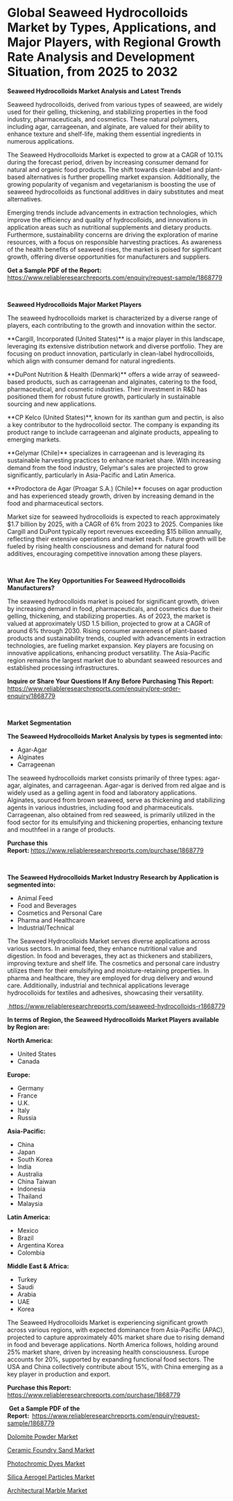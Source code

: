 <p><h1>Global Seaweed Hydrocolloids Market by Types, Applications, and Major Players, with Regional Growth Rate Analysis and Development Situation, from 2025 to 2032</h1></p><p><strong>Seaweed Hydrocolloids Market Analysis and Latest Trends</strong></p>
<p><p>Seaweed hydrocolloids, derived from various types of seaweed, are widely used for their gelling, thickening, and stabilizing properties in the food industry, pharmaceuticals, and cosmetics. These natural polymers, including agar, carrageenan, and alginate, are valued for their ability to enhance texture and shelf-life, making them essential ingredients in numerous applications.</p><p>The Seaweed Hydrocolloids Market is expected to grow at a CAGR of 10.1% during the forecast period, driven by increasing consumer demand for natural and organic food products. The shift towards clean-label and plant-based alternatives is further propelling market expansion. Additionally, the growing popularity of veganism and vegetarianism is boosting the use of seaweed hydrocolloids as functional additives in dairy substitutes and meat alternatives.</p><p>Emerging trends include advancements in extraction technologies, which improve the efficiency and quality of hydrocolloids, and innovations in application areas such as nutritional supplements and dietary products. Furthermore, sustainability concerns are driving the exploration of marine resources, with a focus on responsible harvesting practices. As awareness of the health benefits of seaweed rises, the market is poised for significant growth, offering diverse opportunities for manufacturers and suppliers.</p></p>
<p><strong>Get a Sample PDF of the Report:&nbsp;</strong> <a href="https://www.reliableresearchreports.com/enquiry/request-sample/1868779?utm_campaign=10&utm_medium=2&utm_source=Github&utm_content=ia&utm_term=31032025&utm_id=seaweed-hydrocolloids">https://www.reliableresearchreports.com/enquiry/request-sample/1868779</a></p>
<p>&nbsp;</p>
<p><strong>Seaweed Hydrocolloids Major Market Players</strong></p>
<p><p>The seaweed hydrocolloids market is characterized by a diverse range of players, each contributing to the growth and innovation within the sector. </p><p>**Cargill, Incorporated (United States)** is a major player in this landscape, leveraging its extensive distribution network and diverse portfolio. They are focusing on product innovation, particularly in clean-label hydrocolloids, which align with consumer demand for natural ingredients.</p><p>**DuPont Nutrition & Health (Denmark)** offers a wide array of seaweed-based products, such as carrageenan and alginates, catering to the food, pharmaceutical, and cosmetic industries. Their investment in R&D has positioned them for robust future growth, particularly in sustainable sourcing and new applications.</p><p>**CP Kelco (United States)**, known for its xanthan gum and pectin, is also a key contributor to the hydrocolloid sector. The company is expanding its product range to include carrageenan and alginate products, appealing to emerging markets.</p><p>**Gelymar (Chile)** specializes in carrageenan and is leveraging its sustainable harvesting practices to enhance market share. With increasing demand from the food industry, Gelymar's sales are projected to grow significantly, particularly in Asia-Pacific and Latin America.</p><p>**Prodoctora de Agar (Proagar S.A.) (Chile)** focuses on agar production and has experienced steady growth, driven by increasing demand in the food and pharmaceutical sectors.</p><p>Market size for seaweed hydrocolloids is expected to reach approximately $1.7 billion by 2025, with a CAGR of 6% from 2023 to 2025. Companies like Cargill and DuPont typically report revenues exceeding $15 billion annually, reflecting their extensive operations and market reach. Future growth will be fueled by rising health consciousness and demand for natural food additives, encouraging competitive innovation among these players.</p></p>
<p>&nbsp;</p>
<p><strong>What Are The Key Opportunities For Seaweed Hydrocolloids Manufacturers?</strong></p>
<p><p>The seaweed hydrocolloids market is poised for significant growth, driven by increasing demand in food, pharmaceuticals, and cosmetics due to their gelling, thickening, and stabilizing properties. As of 2023, the market is valued at approximately USD 1.5 billion, projected to grow at a CAGR of around 6% through 2030. Rising consumer awareness of plant-based products and sustainability trends, coupled with advancements in extraction technologies, are fueling market expansion. Key players are focusing on innovative applications, enhancing product versatility. The Asia-Pacific region remains the largest market due to abundant seaweed resources and established processing infrastructures.</p></p>
<p><strong>Inquire or Share Your Questions If Any Before Purchasing This Report:</strong> <a href="https://www.reliableresearchreports.com/enquiry/pre-order-enquiry/1868779?utm_campaign=10&utm_medium=2&utm_source=Github&utm_content=ia&utm_term=31032025&utm_id=seaweed-hydrocolloids">https://www.reliableresearchreports.com/enquiry/pre-order-enquiry/1868779</a></p>
<p>&nbsp;</p>
<p><strong>Market Segmentation</strong></p>
<p><strong>The Seaweed Hydrocolloids Market Analysis by types is segmented into:</strong></p>
<p><ul><li>Agar-Agar</li><li>Alginates</li><li>Carrageenan</li></ul></p>
<p><p>The seaweed hydrocolloids market consists primarily of three types: agar-agar, alginates, and carrageenan. Agar-agar is derived from red algae and is widely used as a gelling agent in food and laboratory applications. Alginates, sourced from brown seaweed, serve as thickening and stabilizing agents in various industries, including food and pharmaceuticals. Carrageenan, also obtained from red seaweed, is primarily utilized in the food sector for its emulsifying and thickening properties, enhancing texture and mouthfeel in a range of products.</p></p>
<p><strong>Purchase this Report:&nbsp;</strong><a href="https://www.reliableresearchreports.com/purchase/1868779?utm_campaign=10&utm_medium=2&utm_source=Github&utm_content=ia&utm_term=31032025&utm_id=seaweed-hydrocolloids">https://www.reliableresearchreports.com/purchase/1868779</a></p>
<p>&nbsp;</p>
<p><strong>The Seaweed Hydrocolloids Market Industry Research by Application is segmented into:</strong></p>
<p><ul><li>Animal Feed</li><li>Food and Beverages</li><li>Cosmetics and Personal Care</li><li>Pharma and Healthcare</li><li>Industrial/Technical    </li></ul></p>
<p><p>The Seaweed Hydrocolloids Market serves diverse applications across various sectors. In animal feed, they enhance nutritional value and digestion. In food and beverages, they act as thickeners and stabilizers, improving texture and shelf life. The cosmetics and personal care industry utilizes them for their emulsifying and moisture-retaining properties. In pharma and healthcare, they are employed for drug delivery and wound care. Additionally, industrial and technical applications leverage hydrocolloids for textiles and adhesives, showcasing their versatility.</p></p>
<p><a href="https://www.reliableresearchreports.com/seaweed-hydrocolloids-r1868779?utm_campaign=10&utm_medium=2&utm_source=Github&utm_content=ia&utm_term=31032025&utm_id=seaweed-hydrocolloids">&nbsp;https://www.reliableresearchreports.com/seaweed-hydrocolloids-r1868779</a></p>
<p><strong>In terms of Region, the Seaweed Hydrocolloids Market Players available by Region are:</strong></p>
<p>
    <p> <strong> North America: </strong>
        <ul>
            <li>United States</li>
            <li>Canada</li>
        </ul>
        </p> 
    <p> <strong> Europe: </strong>
        <ul>
            <li>Germany</li>
            <li>France</li>
            <li>U.K.</li>
            <li>Italy</li>
            <li>Russia</li>
        </ul>
        </p> 
    <p> <strong> Asia-Pacific: </strong>
        <ul>
            <li>China</li>
            <li>Japan</li>
            <li>South Korea</li>
            <li>India</li>
            <li>Australia</li>
            <li>China Taiwan</li>
            <li>Indonesia</li>
            <li>Thailand</li>
            <li>Malaysia</li>
        </ul>
        </p> 
    <p> <strong> Latin America: </strong>
        <ul>
            <li>Mexico</li>
            <li>Brazil</li>
            <li>Argentina Korea</li>
            <li>Colombia</li>
        </ul>
        </p> 
    <p> <strong> Middle East & Africa: </strong>
        <ul>
            <li>Turkey</li>
            <li>Saudi</li>
            <li>Arabia</li>
            <li>UAE</li>
            <li>Korea</li>
        </ul>
    </p>
    </p>
<p><p>The Seaweed Hydrocolloids Market is experiencing significant growth across various regions, with expected dominance from Asia-Pacific (APAC), projected to capture approximately 40% market share due to rising demand in food and beverage applications. North America follows, holding around 25% market share, driven by increasing health consciousness. Europe accounts for 20%, supported by expanding functional food sectors. The USA and China collectively contribute about 15%, with China emerging as a key player in production and export.</p></p>
<p><strong>Purchase this Report: </strong><a href="https://www.reliableresearchreports.com/purchase/1868779?utm_campaign=10&utm_medium=2&utm_source=Github&utm_content=ia&utm_term=31032025&utm_id=seaweed-hydrocolloids">https://www.reliableresearchreports.com/purchase/1868779</a></p>
<p>&nbsp;<strong>Get a Sample PDF of the Report:&nbsp;&nbsp;</strong><a href="https://www.reliableresearchreports.com/enquiry/request-sample/1868779?utm_campaign=10&utm_medium=2&utm_source=Github&utm_content=ia&utm_term=31032025&utm_id=seaweed-hydrocolloids">https://www.reliableresearchreports.com/enquiry/request-sample/1868779</a></p>
<p><strong></strong></p>
<p><p><a href="https://github.com/azetehhasle/Market-Research-Report-List-1/blob/main/dolomite-powder-market.md?utm_campaign=10&utm_medium=2&utm_source=Github&utm_content=ia&utm_term=31032025&utm_id=seaweed-hydrocolloids">Dolomite Powder Market</a></p><p><a href="https://github.com/dovbusmrking/Market-Research-Report-List-1/blob/main/ceramic-foundry-sand-market.md?utm_campaign=10&utm_medium=2&utm_source=Github&utm_content=ia&utm_term=31032025&utm_id=seaweed-hydrocolloids">Ceramic Foundry Sand Market</a></p><p><a href="https://github.com/ogbadujonito22/Market-Research-Report-List-1/blob/main/photochromic-dyes-market.md?utm_campaign=10&utm_medium=2&utm_source=Github&utm_content=ia&utm_term=31032025&utm_id=seaweed-hydrocolloids">Photochromic Dyes Market</a></p><p><a href="https://github.com/knipsfilip8f/Market-Research-Report-List-1/blob/main/silica-aerogel-particles-market.md?utm_campaign=10&utm_medium=2&utm_source=Github&utm_content=ia&utm_term=31032025&utm_id=seaweed-hydrocolloids">Silica Aerogel Particles Market</a></p><p><a href="https://github.com/lemiranajd/Market-Research-Report-List-1/blob/main/architectural-marble-market.md?utm_campaign=10&utm_medium=2&utm_source=Github&utm_content=ia&utm_term=31032025&utm_id=seaweed-hydrocolloids">Architectural Marble Market</a></p></p>